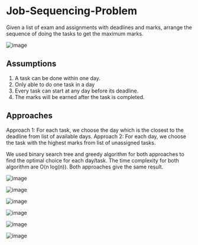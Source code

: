 # Job-Sequencing-Problem
Given a list of exam and assignments with deadlines and marks, arrange the sequence of doing the tasks to get the maximum marks.

![image](https://user-images.githubusercontent.com/65067887/215103203-053c831e-cff1-47cd-8021-95403677a4e5.png)

## Assumptions
1. A task can be done within one day.
2. Only able to do one task in a day
3. Every task can start at any day before its deadline.
4. The marks will be earned after the task is completed.

## Approaches
Approach 1: For each task, we choose the day which is the closest to the deadline from list of available days.
Approach 2: For each day, we choose the task with the highest marks from list of unassigned tasks.

We used binary search tree and greedy algorithm for both approaches to find the optimal choice for each day/task. The time complexity for both algorithm are O(n log(n)). Both approaches give the same result.

![image](https://user-images.githubusercontent.com/65067887/215104020-d2ba4049-7968-4c45-a58a-9ce63acb0254.png)

![image](https://user-images.githubusercontent.com/65067887/215104074-096a2659-53f1-47d8-b4c0-fb8630e73de2.png)

![image](https://user-images.githubusercontent.com/65067887/215104176-7ea8b9dd-e290-498d-bb82-3bb1c15b924a.png)

![image](https://user-images.githubusercontent.com/65067887/215104239-e604de38-99c4-4661-9c47-e482b7d9dc7c.png)

![image](https://user-images.githubusercontent.com/65067887/215104313-60a4462a-ad36-4238-b678-ecb865df3309.png)

![image](https://user-images.githubusercontent.com/65067887/215104379-34a8ef41-0a16-4030-9083-cec20fb48f48.png)
